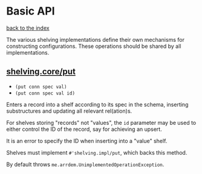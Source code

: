 # Basic API

[back to the index](/README.md#usage)

The various shelving implementations define their own mechanisms for constructing
configurations. These operations should be shared by all implementations.

## [shelving.core/put](shelving/core.clj#L41)
 - `(put conn spec val)`
 - `(put conn spec val id)`

Enters a record into a shelf according to its spec in the schema, inserting substructures and updating all relevant rel(ation)s.

For shelves storing "records" not "values", the `id` parameter may be used to either control the ID of the record, say for achieving an upsert.

It is an error to specify the ID when inserting into a "value" shelf.

Shelves must implement `#'shelving.impl/put`, which backs this method.

By default throws `me.arrdem.UnimplementedOperationException`.

